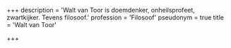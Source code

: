 +++
description = 'Walt van Toor is doemdenker, onheilsprofeet, zwartkijker. Tevens filosoof.'
profession = 'Filosoof'
pseudonym = true
title = 'Walt van Toor'

+++
